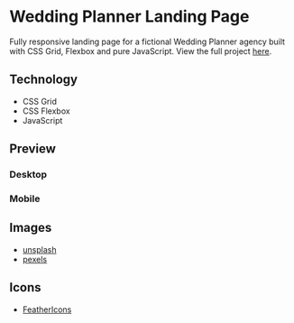 # Wedding Planner Landing Page

Fully responsive landing page for a fictional Wedding Planner agency built with CSS Grid, Flexbox and pure JavaScript.
View the full project [here](https://nadinejuraschek.github.io/wedding-planner-website/).

## Technology
* CSS Grid
* CSS Flexbox
* JavaScript

## Preview
### Desktop


### Mobile

## Images
* [unsplash](https://unsplash.com/)
* [pexels](https://www.pexels.com/)

## Icons
* [FeatherIcons](https://feathericons.com/)
